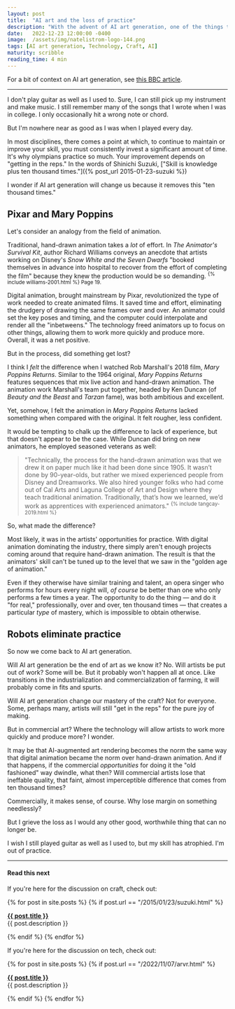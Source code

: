 ```yaml
---
layout: post
title:  "AI art and the loss of practice"
description: "With the advent of AI art generation, one of the things that may be at risk is the ineffable nuance in skill that comes from repeated practice."
date:   2022-12-23 12:00:00 -0400
image:  /assets/img/natelistrom-logo-144.png
tags: [AI art generation, Technology, Craft, AI]
maturity: scribble
reading_time: 4 min
---
```


For a bit of context on AI art generation, see [this BBC article](https://www.bbc.com/news/technology-62788725).

---

<p class="dropCap">I don't play guitar as well as I used to. Sure, I can still pick up my instrument and make music. I still remember many of the songs that I wrote when I was in college. I only occasionally hit a wrong note or chord.</p>

But I'm nowhere near as good as I was when I played every day.

In most disciplines, there comes a point at which, to continue to maintain or improve your skill, you must consistently invest a significant amount of time. It's why olympians practice so much. Your improvement depends on "getting in the reps." In the words of Shinichi Suzuki, ["Skill is knowledge plus ten thousand times."]({% post_url 2015-01-23-suzuki %})

I wonder if AI art generation will change us because it removes this "ten thousand times."

## Pixar and Mary Poppins

Let's consider an analogy from the field of animation.

Traditional, hand-drawn animation takes a _lot_ of effort. In _The Animator's Survival Kit_, author Richard Williams conveys an anecdote that artists working on Disney's _Snow White and the Seven Dwarfs_ "booked themselves in advance into hospital to recover from the effort of completing the film" because they knew the production would be so demanding. <sup>{% include williams-2001.html %} Page 19.</sup>

Digital animation, brought mainstream by Pixar, revolutionized the type of work needed to create animated films. It saved time and effort, eliminating the drudgery of drawing the same frames over and over. An animator could set the key poses and timing, and the computer could interpolate and render all the "inbetweens." The technology freed animators up to focus on other things, allowing them to work more quickly and produce more. Overall, it was a net positive.

But in the process, did something get lost? 

I think I _felt_ the difference when I watched Rob Marshall's 2018 film, _Mary Poppins Returns_. Similar to the 1964 original, _Mary Poppins Returns_ features sequences that mix live action and hand-drawn animation. The animation work Marshall's team put together, headed by Ken Duncan (of _Beauty and the Beast_ and _Tarzan_ fame), was both ambitious and excellent. 

Yet, somehow, I felt the animation in _Mary Poppins Returns_ lacked something when compared with the original. It felt rougher, less confident.

It would be tempting to chalk up the difference to lack of experience, but that doesn't appear to be the case. While Duncan did bring on new animators, he employed seasoned veterans as well: 

> "Technically, the process for the hand-drawn animation was that we drew it on paper much like it had been done since 1905. It wasn’t done by 90-year-olds, but rather we mixed experienced people from Disney and Dreamworks. We also hired younger folks who had come out of Cal Arts and Laguna College of Art and Design where they teach traditional animation. Traditionally, that’s how we learned, we’d work as apprentices with experienced animators." <sup>{% include tangcay-2019.html %}</sup>

So, what made the difference?

Most likely, it was in the artists' opportunities for practice. With digital animation dominating the industry, there simply aren't enough projects coming around that require hand-drawn animation. The result is that the animators' skill can't be tuned up to the level that we saw in the "golden age of animation."

Even if they otherwise have similar training and talent, an opera singer who performs for hours every night will, _of course_ be better than one who only performs a few times a year. The opportunity to do the thing &mdash; and do it "for real," professionally, over and over, ten thousand times &mdash; that creates a particular _type_ of mastery, which is impossible to obtain otherwise.

## Robots eliminate practice

So now we come back to AI art generation.

Will AI art generation be the end of art as we know it? No. Will artists be put out of work? Some will be. But it probably won't happen all at once. Like transitions in the industrialization and commercialization of farming, it will probably come in fits and spurts. 

Will AI art generation change our mastery of the craft? Not for everyone. Some, perhaps many, artists will still "get in the reps" for the pure joy of making.

But in commercial art? Where the technology will allow artists to work more quickly and produce more? I wonder. 

It may be that AI-augmented art rendering becomes the norm the same way that digital animation became the norm over hand-drawn animation. And if that happens, if the commercial _opportunities_ for doing it the "old fashioned" way dwindle, what then? Will commercial artists lose that ineffable quality, that faint, almost imperceptible difference that comes from ten thousand times? 

Commercially, it makes sense, of course. Why lose margin on something needlessly? 

But I grieve the loss as I would any other good, worthwhile thing that can no longer be.

I wish I still played guitar as well as I used to, but my skill has atrophied. I'm out of practice.

---

#### Read this next

If you're here for the discussion on craft, check out:

{% for post in site.posts %}
{% if post.url == "/2015/01/23/suzuki.html" %}

<strong><a href="{{ post.url }}">{{ post.title }}</a></strong>
<br />{{ post.description }}

{% endif %}
{% endfor %}


If you're here for the discussion on tech, check out:

{% for post in site.posts %}
{% if post.url == "/2022/11/07/arvr.html" %}

<strong><a href="{{ post.url }}">{{ post.title }}</a></strong>
<br />{{ post.description }}

{% endif %}
{% endfor %}

